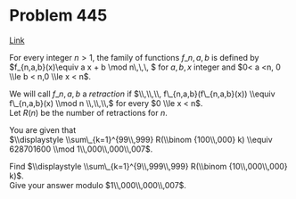 # Problem 445

[Link](https://projecteuler.net/problem=445)

For every integer $n>1$, the family of functions $f\_{n,a,b}$ is defined by  
$f\_{n,a,b}(x)\\equiv a x + b \\mod n\\,\\,\\, $ for $a,b,x$ integer and $0< a <n, 0 \\le b < n,0 \\le x < n$. 

We will call $f\_{n,a,b}$ a *retraction* if $\\,\\,\\, f\_{n,a,b}(f\_{n,a,b}(x)) \\equiv f\_{n,a,b}(x) \\mod n \\,\\,\\,$ for every $0 \\le x < n$.  
Let $R(n)$ be the number of retractions for $n$. 

You are given that  
$\\displaystyle \\sum\_{k=1}^{99\\,999} R(\\binom {100\\,000} k) \\equiv 628701600 \\mod 1\\,000\\,000\\,007$.

Find $\\displaystyle \\sum\_{k=1}^{9\\,999\\,999} R(\\binom {10\\,000\\,000} k)$.  
Give your answer modulo $1\\,000\\,000\\,007$.
